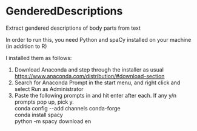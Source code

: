 # GenderedDescriptions
Extract gendered descriptions of body parts from text

In order to run this, you need Python and spaCy installed on your machine (in addition to R) 

I installed them as follows:
1. Download Anaconda and step through the installer as usual
<br>        https://www.anaconda.com/distribution/#download-section
2. Search for Anaconda Prompt in the start menu, and right click and select Run as Administrator
3. Paste the following prompts in and hit enter after each. If any y/n prompts pop up, pick y.
<br>        conda config --add channels conda-forge
<br>        conda install spacy
<br>        python -m spacy download en
